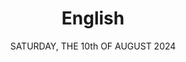 ---
title: English
iso: en
fullName: Name(s)
phoneNumber: Phone number
email: Email (Optional)
diet: Dietary restrictions
guests: How many will you be attending?
additionalInfo: Additional Information
guestName: Guest Name(s)
guestDiet: Dietary restrictions
closeBtn: Close
submitBtn: Send
saveTheDate: KINDLY SAVE THE DATE FOR THE WEDDING OF
newlyWeds: DIANA & MICK
date: SATURDAY, THE 10th OF AUGUST 2024
invitation: INVITATION TO FOLLOW

contactInfo: If you have any issues, don't hesitate to
contactHealine: CONTACT US

location: WEDDING LOCATION
address: Address

schedule: SCHEDULE
---
